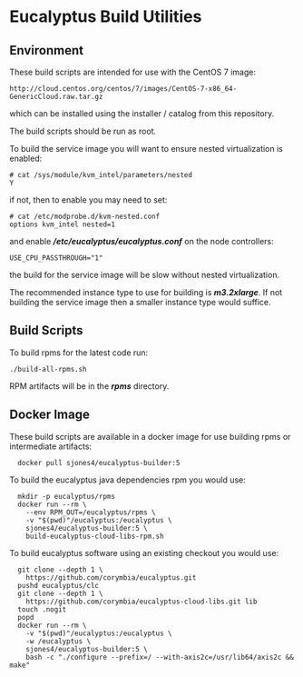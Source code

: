 # Eucalyptus Build Utilities

Environment
------
These build scripts are intended for use with the CentOS 7 image:

```
http://cloud.centos.org/centos/7/images/CentOS-7-x86_64-GenericCloud.raw.tar.gz
```

which can be installed using the installer / catalog from this repository.

The build scripts should be run as root.

To build the service image you will want to ensure nested virtualization is enabled:

```
# cat /sys/module/kvm_intel/parameters/nested
Y
```

if not, then to enable you may need to set:

```
# cat /etc/modprobe.d/kvm-nested.conf
options kvm_intel nested=1
```

and enable **_/etc/eucalyptus/eucalyptus.conf_** on the node controllers:

```
USE_CPU_PASSTHROUGH="1"
```

the build for the service image will be slow without nested virtualization.

The recommended instance type to use for building is **_m3.2xlarge_**. If not building the service image then a smaller instance type would suffice.

Build Scripts
------
To build rpms for the latest code run:

```
./build-all-rpms.sh
```

RPM artifacts will be in the **_rpms_** directory.

Docker Image
------
These build scripts are available in a docker image for use building rpms or intermediate artifacts:

```
  docker pull sjones4/eucalyptus-builder:5
```

To build the eucalyptus java dependencies rpm you would use:

```
  mkdir -p eucalyptus/rpms
  docker run --rm \
    --env RPM_OUT=/eucalyptus/rpms \
    -v "$(pwd)"/eucalyptus:/eucalyptus \
    sjones4/eucalyptus-builder:5 \
    build-eucalyptus-cloud-libs-rpm.sh
```

To build eucalyptus software using an existing checkout you would use:

```
  git clone --depth 1 \
    https://github.com/corymbia/eucalyptus.git
  pushd eucalyptus/clc
  git clone --depth 1 \
    https://github.com/corymbia/eucalyptus-cloud-libs.git lib
  touch .nogit
  popd
  docker run --rm \
    -v "$(pwd)"/eucalyptus:/eucalyptus \
    -w /eucalyptus \
    sjones4/eucalyptus-builder:5 \
    bash -c "./configure --prefix=/ --with-axis2c=/usr/lib64/axis2c && make"
```





